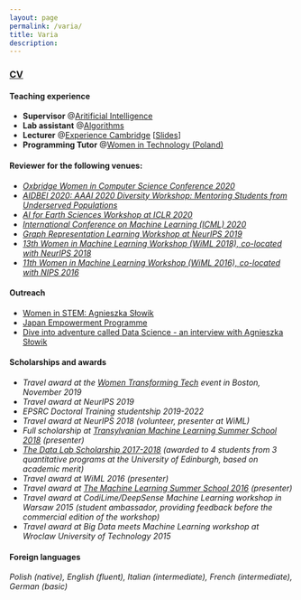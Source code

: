```yaml
---
layout: page
permalink: /varia/
title: Varia
description: 
---
```


### [CV](https://www.dropbox.com/s/rbmtje3gukq8x95/academic_cv_updated.pdf?dl=0)

#### Teaching experience

+ **Supervisor** @[Aritificial Intelligence](https://www.cl.cam.ac.uk/teaching/1819/ArtInt/)
+ **Lab assistant** @[Algorithms](https://www.cl.cam.ac.uk/teaching/1920/Algorithms/)
+ **Lecturer** @[Experience Cambridge](https://www.undergraduate.study.cam.ac.uk/events/summer-schools/experience-cambridge) [[Slides](https://www.dropbox.com/s/4g51v63viukh390/ExperienceCambridgeML.pdf?dl=0)]
+ **Programming Tutor** @[Women in Technology (Poland)](https://womenintechnology.pl)

#### Reviewer for the following venues:

+ *[Oxbridge Women in Computer Science Conference 2020](https://oxbridgewomenincs.wixsite.com/2020)*
+ *[AIDBEI 2020: AAAI 2020 Diversity Workshop: Mentoring Students from Underserved Populations](http://kdd.cs.ksu.edu/Workshops/AAAI-2020/)*
+ *[AI for Earth Sciences Workshop at ICLR 2020 ](https://ai4earthscience.github.io/iclr-2020-workshop/)*
+ *[International Conference on Machine Learning (ICML) 2020](https://icml.cc)*
+ *[Graph Representation Learning Workshop at NeurIPS 2019](https://grlearning.github.io/pcom/)*
+ *[13th Women in Machine Learning Workshop (WiML 2018), co-located with NeurIPS 2018](https://wimlworkshop.org/2018/)*
+ *[11th Women in Machine Learning Workshop (WiML 2016), co-located with NIPS 2016](https://wimlworkshop.org/2016/)*

#### Outreach 

+ [Women in STEM: Agnieszka Słowik](https://www.cam.ac.uk/research/news/women-in-stem-agnieszka-slowik?fbclid=IwAR25u_RhAwmsgDPtI72mkG-yApxoLH30dX9QeHKi9XohHxaytBdU-cM4jEc)
+ [Japan Empowerment Programme](https://www.dropbox.com/s/n1sxa71xo8pk7uf/japan-application-agnieszka-slowik-final.pdf?dl=0)
+ [Dive into adventure called Data Science - an interview with Agnieszka Słowik](https://womenintechnology.pl/2016/12/dive-into-adventure-called-data-science-an-interview-with-agnieszka-slowik/)

#### Scholarships and awards

+ *Travel award at the [Women Transforming Tech](https://events.quantumblack.com/womentransformingtech?gz=bfbe4e1b092031e5&guest-access-hash=NDU3NDg3MDE4fDI2OTkzOTg5NXwxNTczNDkwMTEzO2FkMWZjYTBiYzU4MjQ5NjFjNGIyYWQ0ZjRhODc2ODA1MWUzODUwMGRlOTM0YWRkZGEwYzVhZjc1YmI5NmQ3OTk=) event in Boston, November 2019*
+ *Travel award at NeurIPS 2019*
+ *EPSRC Doctoral Training studentship 2019-2022*
+ *Travel award at NeurIPS 2018 (volunteer, presenter at WiML)*
+ *Full scholarship at [Transylvanian Machine Learning Summer School 2018](https://tmlss.ro) (presenter)*
+ *[The Data Lab Scholarship 2017-2018](https://www.thedatalab.com/skills-talent/the-data-lab-msc/) (awarded to 4 students from 3 quantitative programs at the University of Edinburgh, based on academic merit)*
+ *Travel award at WiML 2016 (presenter)*
+ *Travel award at [The Machine Learning Summer School 2016](http://www.ucsp.edu.pe/ciet/mlss16/) (presenter)*
+ *Travel award at CodiLime/DeepSense Machine Learning workshop in Warsaw 2015 (student ambassador, providing feedback before the commercial edition of the workshop)*
+ *Travel award at Big Data meets Machine Learning workshop at Wroclaw University of Technology 2015*

#### Foreign languages

*Polish (native), English (fluent), Italian (intermediate), French (intermediate), German (basic)*
